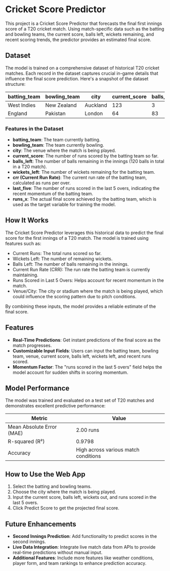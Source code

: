 # Cricket Score Predictor

This project is a Cricket Score Predictor that forecasts the final first innings score of a T20 cricket match. Using match-specific data such as the batting and bowling teams, the current score, balls left, wickets remaining, and recent scoring trends, the predictor provides an estimated final score.

## Dataset

The model is trained on a comprehensive dataset of historical T20 cricket matches. Each record in the dataset captures crucial in-game details that influence the final score prediction. Here's a snapshot of the dataset structure:

| batting_team | bowling_team | city     | current_score | balls_left | wickets_left | crr  | last_five | runs_x |
|--------------|--------------|----------|---------------|------------|--------------|------|-----------|--------|
| West Indies  | New Zealand  | Auckland | 123           | 3          | 4            | 6.31 | 43.0      | 126    |
| England      | Pakistan     | London   | 64            | 83         | 8            | 10.38| 55.0      | 185    |

### Features in the Dataset

- **batting_team**: The team currently batting.  
- **bowling_team**: The team currently bowling.  
- **city**: The venue where the match is being played.  
- **current_score**: The number of runs scored by the batting team so far.  
- **balls_left**: The number of balls remaining in the innings (120 balls in total in a T20 match).  
- **wickets_left**: The number of wickets remaining for the batting team.  
- **crr (Current Run Rate)**: The current run rate of the batting team, calculated as runs per over.  
- **last_five**: The number of runs scored in the last 5 overs, indicating the recent momentum of the batting team.  
- **runs_x**: The actual final score achieved by the batting team, which is used as the target variable for training the model.

## How It Works

The Cricket Score Predictor leverages this historical data to predict the final score for the first innings of a T20 match. The model is trained using features such as:

- Current Runs: The total runs scored so far.  
- Wickets Left: The number of remaining wickets.  
- Balls Left: The number of balls remaining in the innings.  
- Current Run Rate (CRR): The run rate the batting team is currently maintaining.  
- Runs Scored in Last 5 Overs: Helps account for recent momentum in the match.  
- Venue/City: The city or stadium where the match is being played, which could influence the scoring pattern due to pitch conditions.

By combining these inputs, the model provides a reliable estimate of the final score.

## Features

- **Real-Time Predictions**: Get instant predictions of the final score as the match progresses.  
- **Customizable Input Fields**: Users can input the batting team, bowling team, venue, current score, balls left, wickets left, and recent runs scored.  
- **Momentum Factor**: The "runs scored in the last 5 overs" field helps the model account for sudden shifts in scoring momentum.

## Model Performance

The model was trained and evaluated on a test set of T20 matches and demonstrates excellent predictive performance:

| Metric                   | Value     |
|--------------------------|-----------|
| Mean Absolute Error (MAE)| 2.00 runs |
| R-squared (R²)           | 0.9798   |
| Accuracy                 | High across various match conditions |

## How to Use the Web App

1. Select the batting and bowling teams.  
2. Choose the city where the match is being played.  
3. Input the current score, balls left, wickets out, and runs scored in the last 5 overs.  
4. Click Predict Score to get the projected final score.

## Future Enhancements

- **Second Innings Prediction**: Add functionality to predict scores in the second innings.  
- **Live Data Integration**: Integrate live match data from APIs to provide real-time predictions without manual input.  
- **Additional Features**: Include more features like weather conditions, player form, and team rankings to enhance prediction accuracy.





